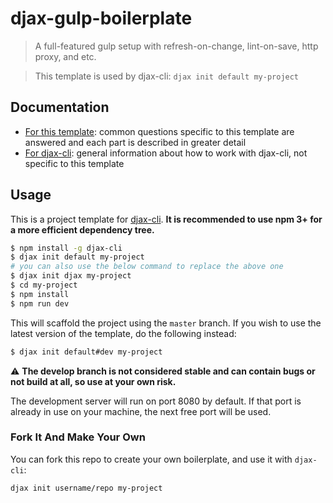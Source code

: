 # djax-gulp-boilerplate

> A full-featured gulp setup with refresh-on-change, lint-on-save, http proxy, and etc.

> This template is used by djax-cli: `djax init default my-project`

## Documentation

- [For this template](./template/README.md): common questions specific to this template are answered and each part is described in greater detail
- [For djax-cli](https://github.com/Yakima-Teng/djax-cli): general information about how to work with djax-cli, not specific to this template

## Usage

This is a project template for [djax-cli](https://github.com/Yakima-Teng/djax-cli). **It is recommended to use npm 3+ for a more efficient dependency tree.**

``` bash
$ npm install -g djax-cli
$ djax init default my-project
# you can also use the below command to replace the above one
$ djax init djax my-project
$ cd my-project
$ npm install
$ npm run dev
```

This will scaffold the project using the `master` branch. If you wish to use the latest version of the template, do the following instead:

``` bash
$ djax init default#dev my-project
```

:warning: **The develop branch is not considered stable and can contain bugs or not build at all, so use at your own risk.**

The development server will run on port 8080 by default. If that port is already in use on your machine, the next free port will be used.

### Fork It And Make Your Own

You can fork this repo to create your own boilerplate, and use it with `djax-cli`:

``` bash
djax init username/repo my-project
```
